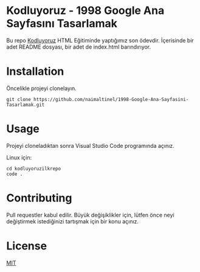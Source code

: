 # Kodluyoruz - 1998 Google Ana Sayfasını Tasarlamak
Bu repo [Kodluyoruz](https://www.kodluyoruz.org/) HTML Eğitiminde yaptığımız son ödevdir. İçerisinde bir adet README dosyası, bir adet de index.html barındırıyor.
# Installation
Öncelikle projeyi clonelayın.

`
 git clone https://github.com/naimaltinel/1998-Google-Ana-Sayfasini-Tasarlamak.git
`
# Usage
Projeyi cloneladıktan sonra Visual Studio Code programında açınız.

Linux için:
```
cd kodluyoruzilkrepo
code .
```
# Contributing
Pull requestler kabul edilir. Büyük değişiklikler için, lütfen önce neyi değiştirmek istediğinizi tartışmak için bir konu açınız.
# License
[MIT](https://www.mit.edu/~amini/LICENSE.md)
